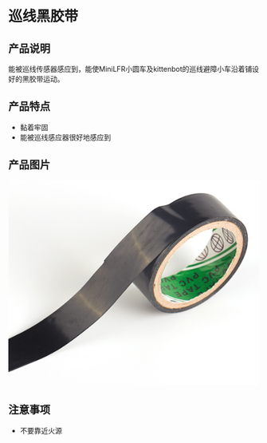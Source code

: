 # 巡线黑胶带
    
## 产品说明  

能被巡线传感器感应到，能使MiniLFR小圆车及kittenbot的巡线避障小车沿着铺设好的黑胶带运动。    
   
## 产品特点   

-  黏着牢固   
- 能被巡线感应器很好地感应到   
   
## 产品图片  

![](./dai/001.png)   
   
## 注意事项  

- 不要靠近火源   
